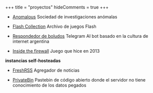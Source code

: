 +++
title = "proyectos"
hideComments = true
+++

- [Anomalous](https://anomalous.xyz/) Sociedad de investigaciones anómalas

- [Flash Collection](https://4st.li/flash/) Archivo de juegos Flash

- [Respondedor de boludos](https://t.me/respondedorbot) Telegram AI bot basado en la cultura de internet argentina

- [Inside the firewall](https://4st.li/insidethefirewall) Juego que hice en 2013

**instancias self-hosteadas**

- [FreshRSS](https://news.4st.li/) Agregador de noticias

- [PrivateBin](https://bin.4st.li/) Pastebin de código abierto donde el servidor no tiene conocimiento de los datos pegados
